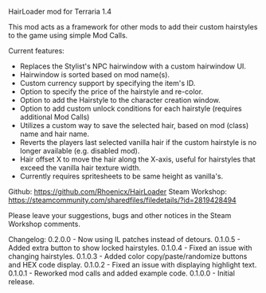 HairLoader mod for Terraria 1.4

This mod acts as a framework for other mods to add their custom hairstyles to the game using simple Mod Calls.

Current features:
- Replaces the Stylist's NPC hairwindow with a custom hairwindow UI.
- Hairwindow is sorted based on mod name(s).
- Custom currency support by specifying the item's ID.
- Option to specify the price of the hairstyle and re-color.
- Option to add the Hairstyle to the character creation window.
- Option to add custom unlock conditions for each hairstyle (requires additional Mod Calls)
- Utilizes a custom way to save the selected hair, based on mod (class) name and hair name.
- Reverts the players last selected vanilla hair if the custom hairstyle is no longer available (e.g. disabled mod).
- Hair offset X to move the hair along the X-axis, useful for hairstyles that exceed the vanilla hair texture width.
- Currently requires spritesheets to be same height as vanilla's.

Github: https://github.com/Rhoenicx/HairLoader
Steam Workshop:	https://steamcommunity.com/sharedfiles/filedetails/?id=2819428494

Please leave your suggestions, bugs and other notices in the Steam Workshop comments.



Changelog:
0.2.0.0 - Now using IL patches instead of detours.
0.1.0.5 - Added extra button to show locked hairstyles.
0.1.0.4 - Fixed an issue with changing hairstyles.
0.1.0.3 - Added color copy/paste/randomize buttons and HEX code display.
0.1.0.2 - Fixed an issue with displaying highlight text.
0.1.0.1 - Reworked mod calls and added example code.
0.1.0.0 - Initial release.